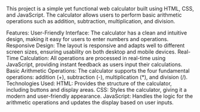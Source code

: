 This project is a simple yet functional web calculator built using HTML, CSS, and JavaScript. The calculator allows users to perform basic arithmetic operations such as addition, subtraction, multiplication, and division.

Features:
User-Friendly Interface: The calculator has a clean and intuitive design, making it easy for users to enter numbers and operations.
Responsive Design: The layout is responsive and adapts well to different screen sizes, ensuring usability on both desktop and mobile devices.
Real-Time Calculation: All operations are processed in real-time using JavaScript, providing instant feedback as users input their calculations.
Basic Arithmetic Operations: The calculator supports the four fundamental operations: addition (+), subtraction (-), multiplication (*), and division (/).
Technologies Used:
HTML: Provides the structure of the calculator, including buttons and display areas.
CSS: Styles the calculator, giving it a modern and user-friendly appearance.
JavaScript: Handles the logic for the arithmetic operations and updates the display based on user inputs.

